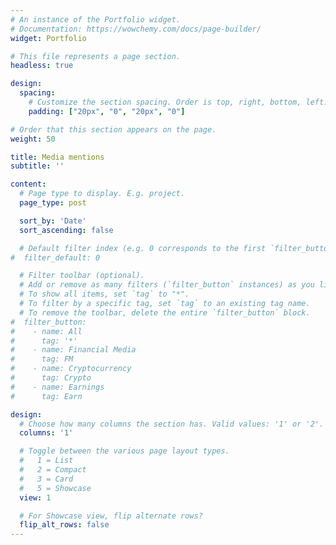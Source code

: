```yaml
---
# An instance of the Portfolio widget.
# Documentation: https://wowchemy.com/docs/page-builder/
widget: Portfolio

# This file represents a page section.
headless: true

design:
  spacing:
    # Customize the section spacing. Order is top, right, bottom, left.
    padding: ["20px", "0", "20px", "0"]

# Order that this section appears on the page.
weight: 50

title: Media mentions
subtitle: ''

content:
  # Page type to display. E.g. project.
  page_type: post

  sort_by: 'Date'
  sort_ascending: false

  # Default filter index (e.g. 0 corresponds to the first `filter_button` instance below).
#  filter_default: 0

  # Filter toolbar (optional).
  # Add or remove as many filters (`filter_button` instances) as you like.
  # To show all items, set `tag` to "*".
  # To filter by a specific tag, set `tag` to an existing tag name.
  # To remove the toolbar, delete the entire `filter_button` block.
#  filter_button:
#    - name: All
#      tag: '*'
#    - name: Financial Media
#      tag: FM
#    - name: Cryptocurrency
#      tag: Crypto
#    - name: Earnings
#      tag: Earn

design:
  # Choose how many columns the section has. Valid values: '1' or '2'.
  columns: '1'

  # Toggle between the various page layout types.
  #   1 = List
  #   2 = Compact
  #   3 = Card
  #   5 = Showcase
  view: 1

  # For Showcase view, flip alternate rows?
  flip_alt_rows: false
---
```

